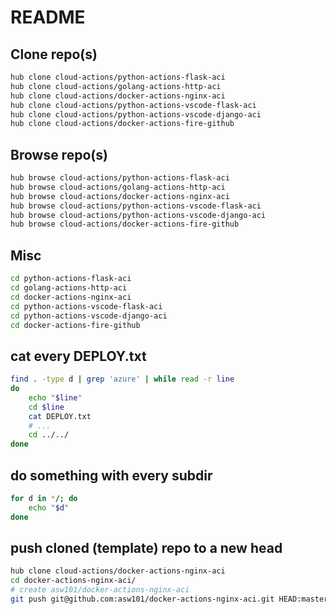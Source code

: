 # README

## Clone repo(s)
```bash
hub clone cloud-actions/python-actions-flask-aci
hub clone cloud-actions/golang-actions-http-aci
hub clone cloud-actions/docker-actions-nginx-aci
hub clone cloud-actions/python-actions-vscode-flask-aci
hub clone cloud-actions/python-actions-vscode-django-aci
hub clone cloud-actions/docker-actions-fire-github
```

## Browse repo(s)
```bash
hub browse cloud-actions/python-actions-flask-aci
hub browse cloud-actions/golang-actions-http-aci
hub browse cloud-actions/docker-actions-nginx-aci
hub browse cloud-actions/python-actions-vscode-flask-aci
hub browse cloud-actions/python-actions-vscode-django-aci
hub browse cloud-actions/docker-actions-fire-github
```

## Misc
```bash
cd python-actions-flask-aci
cd golang-actions-http-aci
cd docker-actions-nginx-aci
cd python-actions-vscode-flask-aci
cd python-actions-vscode-django-aci
cd docker-actions-fire-github
```

## cat every DEPLOY.txt
```bash
find . -type d | grep 'azure' | while read -r line
do 
    echo "$line"
    cd $line
    cat DEPLOY.txt
    # ...
    cd ../../
done
```

## do something with every subdir
```bash
for d in */; do
    echo "$d"
done
```

## push cloned (template) repo to a new head
```bash
hub clone cloud-actions/docker-actions-nginx-aci
cd docker-actions-nginx-aci/
# create asw101/docker-actions-nginx-aci
git push git@github.com:asw101/docker-actions-nginx-aci.git HEAD:master
```
